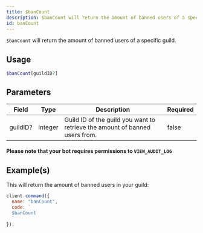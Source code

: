 ```yaml
---
title: $banCount
description: $banCount will return the amount of banned users of a specific guild.
id: banCount
---
```


`$banCount` will return the amount of banned users of a specific guild.

## Usage

```php
$banCount[guildID?]
```

## Parameters

| Field    | Type    | Description                                                                 | Required |
| -------- | ------- | --------------------------------------------------------------------------- | -------- |
| guildID? | integer | Guild ID of the guild you want to retrieve the amount of banned users from. | false    |

#### Please note that your bot requires permissions to `VIEW_AUDIT_LOG`

## Example(s)

This will return the amount of banned users in your guild:

```javascript
client.command({
  name: "banCount",
  code: `
  $banCount
  `
});
```
